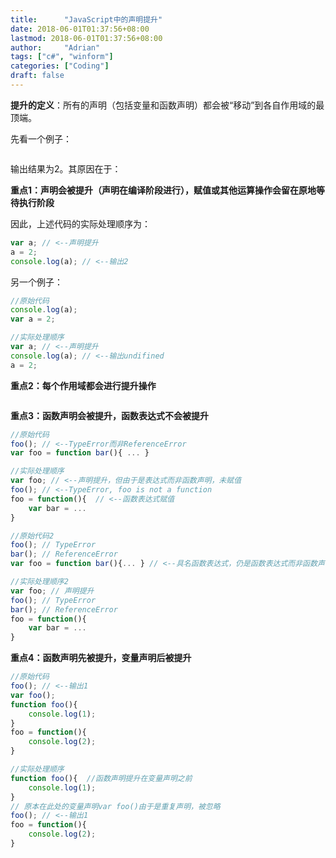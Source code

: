 ```yaml
---
title:      "JavaScript中的声明提升"
date: 2018-06-01T01:37:56+08:00
lastmod: 2018-06-01T01:37:56+08:00
author:     "Adrian"
tags: ["c#", "winform"]
categories: ["Coding"]
draft: false
---
```


**提升的定义**：所有的声明（包括变量和函数声明）都会被“移动”到各自作用域的最顶端。

先看一个例子：

```javascript

```

输出结果为2。其原因在于：

**重点1：声明会被提升（声明在编译阶段进行），赋值或其他运算操作会留在原地等待执行阶段**

因此，上述代码的实际处理顺序为：

```javascript
var a; // <--声明提升
a = 2;
console.log(a); // <--输出2
```

另一个例子：

```javascript
//原始代码
console.log(a);
var a = 2;

//实际处理顺序
var a; // <--声明提升
console.log(a); // <--输出undifined
a = 2;
```

**重点2：每个作用域都会进行提升操作**

```JavaScript

```

**重点3：函数声明会被提升，函数表达式不会被提升**

```js
//原始代码
foo(); // <--TypeError而非ReferenceError
var foo = function bar(){ ... }

//实际处理顺序
var foo; // <--声明提升，但由于是表达式而非函数声明，未赋值
foo(); // <--TypeError, foo is not a function
foo = function(){  // <--函数表达式赋值
	var bar = ...
} 
```

```js
//原始代码2
foo(); // TypeError
bar(); // ReferenceError
var foo = function bar(){... } // <--具名函数表达式，仍是函数表达式而非函数声明

//实际处理顺序2
var foo; // 声明提升
foo(); // TypeError
bar(); // ReferenceError
foo = function(){
	var bar = ...
}
```

**重点4：函数声明先被提升，变量声明后被提升**

```js
//原始代码
foo(); // <--输出1
var foo();
function foo(){
	console.log(1);
}
foo = function(){
	console.log(2);
}

//实际处理顺序
function foo(){  //函数声明提升在变量声明之前
	console.log(1);
}
// 原本在此处的变量声明var foo()由于是重复声明，被忽略
foo(); // <--输出1
foo = function(){
	console.log(2);
}
```

